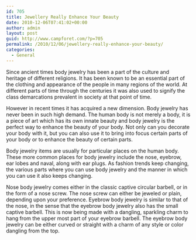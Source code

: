 ```yaml
---
id: 705
title: Jewellery Really Enhance Your Beauty
date: 2010-12-06T07:41:02+00:00
author: admin
layout: post
guid: http://www.campforet.com/?p=705
permalink: /2010/12/06/jewellery-really-enhance-your-beauty/
categories:
  - General
---
```

Since ancient times body jewelry has been a part of the culture and heritage of different religions. It has been known to be an essential part of the clothing and appearance of the people in many regions of the world. At different parts of time through the centuries it was also used to signify the class demarcations prevalent in society at that point of time. 

However in recent times it has acquired a new dimension. Body jewelry has never been in such high demand. The human body is not merely a body, it is a piece of art which has its own innate beauty and body jewelry is the perfect way to enhance the beauty of your body. Not only can you decorate your body with it, but you can also use it to bring into focus certain parts of your body or to enhance the beauty of certain parts. 

Body jewelry items are usually for particular places on the human body. These more common places for body jewelry include the nose, eyebrow, ear lobes and naval, along with ear plugs. As fashion trends keep changing, the various parts where you can use body jewelry and the manner in which you can use it also keeps changing. 

Nose body jewelry comes either in the classic captive circular barbell, or in the form of a nose screw. The nose screw can either be jeweled or plain, depending upon your preference. Eyebrow body jewelry is similar to that of the nose, in the sense that the eyebrow body jewelry also has the small captive barbell. This is now being made with a dangling, sparkling charm to hang from the upper most part of your eyebrow barbell. The eyebrow body jewelry can be either curved or straight with a charm of any style or color dangling from the top.
